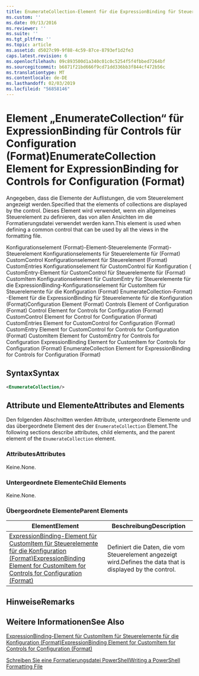```yaml
---
title: EnumerateCollection-Element für die ExpressionBinding für Steuerelemente für die Konfiguration (Format) | Microsoft-Dokumentation
ms.custom: ''
ms.date: 09/13/2016
ms.reviewer: ''
ms.suite: ''
ms.tgt_pltfrm: ''
ms.topic: article
ms.assetid: d5027c99-9f88-4c59-87ce-8793ef1d2fe3
caps.latest.revision: 6
ms.openlocfilehash: 09c893500d1a340c01c0c5254f5f4fbbed7264bf
ms.sourcegitcommit: b6871f21bd666f9cd71dd336bb3f844cf472b56c
ms.translationtype: MT
ms.contentlocale: de-DE
ms.lasthandoff: 02/03/2019
ms.locfileid: "56858146"
---
```

# <a name="enumeratecollection-element-for-expressionbinding-for-controls-for-configuration-format"></a><span data-ttu-id="ca558-102">Element „EnumerateCollection“ für ExpressionBinding für Controls für Configuration (Format)</span><span class="sxs-lookup"><span data-stu-id="ca558-102">EnumerateCollection Element for ExpressionBinding for Controls for Configuration (Format)</span></span>

<span data-ttu-id="ca558-103">Angegeben, dass die Elemente der Auflistungen, die vom Steuerelement angezeigt werden.</span><span class="sxs-lookup"><span data-stu-id="ca558-103">Specified that the elements of collections are displayed by the control.</span></span> <span data-ttu-id="ca558-104">Dieses Element wird verwendet, wenn ein allgemeines Steuerelement zu definieren, das von allen Ansichten im die Formatierungsdatei verwendet werden kann.</span><span class="sxs-lookup"><span data-stu-id="ca558-104">This element is used when defining a common control that can be used by all the views in the formatting file.</span></span>

<span data-ttu-id="ca558-105">Konfigurationselement (Format)-Element-Steuerelemente (Format)-Steuerelement Konfigurationselements für Steuerelemente für (Format) CustomControl Konfigurationselement für Steuerelement (Format) CustomEntries Konfigurationselement für CustomControl für Konfiguration ( CustomEntry-Element für CustomControl für Steuerelemente für (Format) CustomItem Konfigurationselement für CustomEntry für Steuerelemente für die ExpressionBinding-Konfigurationselement für CustomItem für Steuerelemente für die Konfiguration (Format) EnumerateCollection-Format) -Element für die ExpressionBinding für Steuerelemente für die Konfiguration (Format)</span><span class="sxs-lookup"><span data-stu-id="ca558-105">Configuration Element (Format) Controls Element of Configuration (Format) Control Element for Controls for Configuration (Format) CustomControl Element for Control for Configuration (Format) CustomEntries Element for CustomControl for Configuration (Format) CustomEntry Element for CustomControl for Controls for Configuration (Format) CustomItem Element for CustomEntry for Controls for Configuration ExpressionBinding Element for CustomItem for Controls for Configuration (Format) EnumerateCollection Element for ExpressionBinding for Controls for Configuration (Format)</span></span>

## <a name="syntax"></a><span data-ttu-id="ca558-106">Syntax</span><span class="sxs-lookup"><span data-stu-id="ca558-106">Syntax</span></span>

```xml
<EnumerateCollection/>
```

## <a name="attributes-and-elements"></a><span data-ttu-id="ca558-107">Attribute und Elemente</span><span class="sxs-lookup"><span data-stu-id="ca558-107">Attributes and Elements</span></span>

<span data-ttu-id="ca558-108">Den folgenden Abschnitten werden Attribute, untergeordnete Elemente und das übergeordnete Element des der `EnumerateCollection` Element.</span><span class="sxs-lookup"><span data-stu-id="ca558-108">The following sections describe attributes, child elements, and the parent element of the `EnumerateCollection` element.</span></span>

### <a name="attributes"></a><span data-ttu-id="ca558-109">Attributes</span><span class="sxs-lookup"><span data-stu-id="ca558-109">Attributes</span></span>

<span data-ttu-id="ca558-110">Keine.</span><span class="sxs-lookup"><span data-stu-id="ca558-110">None.</span></span>

### <a name="child-elements"></a><span data-ttu-id="ca558-111">Untergeordnete Elemente</span><span class="sxs-lookup"><span data-stu-id="ca558-111">Child Elements</span></span>

<span data-ttu-id="ca558-112">Keine.</span><span class="sxs-lookup"><span data-stu-id="ca558-112">None.</span></span>

### <a name="parent-elements"></a><span data-ttu-id="ca558-113">Übergeordnete Elemente</span><span class="sxs-lookup"><span data-stu-id="ca558-113">Parent Elements</span></span>

|<span data-ttu-id="ca558-114">Element</span><span class="sxs-lookup"><span data-stu-id="ca558-114">Element</span></span>|<span data-ttu-id="ca558-115">Beschreibung</span><span class="sxs-lookup"><span data-stu-id="ca558-115">Description</span></span>|
|-------------|-----------------|
|[<span data-ttu-id="ca558-116">ExpressionBinding-Element für CustomItem für Steuerelemente für die Konfiguration (Format)</span><span class="sxs-lookup"><span data-stu-id="ca558-116">ExpressionBinding Element for CustomItem for Controls for Configuration (Format)</span></span>](./expressionbinding-element-for-customitem-for-controls-for-configuration-format.md)|<span data-ttu-id="ca558-117">Definiert die Daten, die vom Steuerelement angezeigt wird.</span><span class="sxs-lookup"><span data-stu-id="ca558-117">Defines the data that is displayed by the control.</span></span>|

## <a name="remarks"></a><span data-ttu-id="ca558-118">Hinweise</span><span class="sxs-lookup"><span data-stu-id="ca558-118">Remarks</span></span>

## <a name="see-also"></a><span data-ttu-id="ca558-119">Weitere Informationen</span><span class="sxs-lookup"><span data-stu-id="ca558-119">See Also</span></span>

[<span data-ttu-id="ca558-120">ExpressionBinding-Element für CustomItem für Steuerelemente für die Konfiguration (Format)</span><span class="sxs-lookup"><span data-stu-id="ca558-120">ExpressionBinding Element for CustomItem for Controls for Configuration (Format)</span></span>](./expressionbinding-element-for-customitem-for-controls-for-configuration-format.md)

[<span data-ttu-id="ca558-121">Schreiben Sie eine Formatierungsdatei PowerShell</span><span class="sxs-lookup"><span data-stu-id="ca558-121">Writing a PowerShell Formatting File</span></span>](./writing-a-powershell-formatting-file.md)
